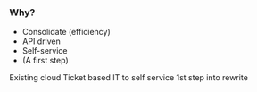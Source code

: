 ---
---
### Why?

- Consolidate (efficiency)
- API driven
- Self-service
- (A first step)

<aside class="notes">
  Existing cloud
  Ticket based IT to self service
  1st step into rewrite
</aside>
